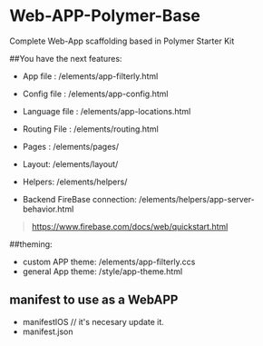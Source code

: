 # Web-APP-Polymer-Base
Complete Web-App scaffolding based in Polymer Starter Kit

##You have the next features:

* App file : /elements/app-filterly.html
* Config file   : /elements/app-config.html
* Language file : /elements/app-locations.html
* Routing File  : /elements/routing.html
* Pages : /elements/pages/
* Layout: /elements/layout/
* Helpers: /elements/helpers/

* Backend FireBase connection: /elements/helpers/app-server-behavior.html
> https://www.firebase.com/docs/web/quickstart.html

##theming:

* custom APP theme: /elements/app-filterly.ccs
* general App theme: /style/app-theme.html

## manifest to use as a WebAPP

* manifestIOS // it's necesary update it.
* manifest.json

